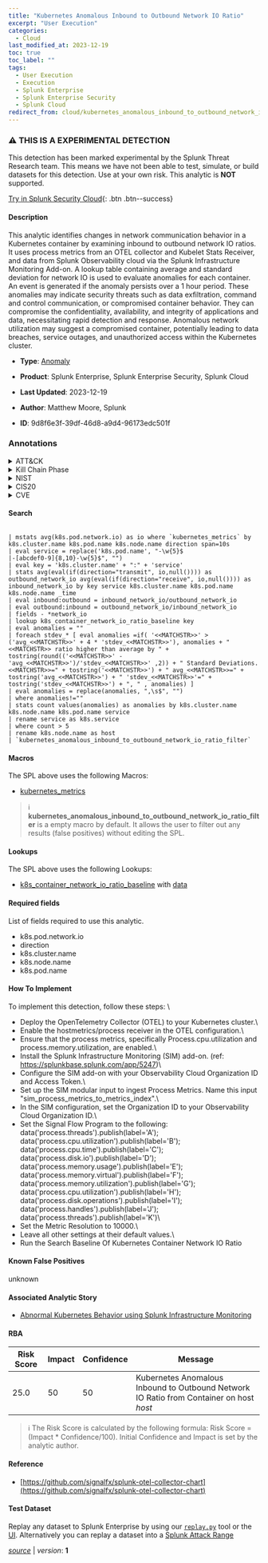 ```yaml
---
title: "Kubernetes Anomalous Inbound to Outbound Network IO Ratio"
excerpt: "User Execution"
categories:
  - Cloud
last_modified_at: 2023-12-19
toc: true
toc_label: ""
tags:
  - User Execution
  - Execution
  - Splunk Enterprise
  - Splunk Enterprise Security
  - Splunk Cloud
redirect_from: cloud/kubernetes_anomalous_inbound_to_outbound_network_io_ratio/
---
```


### :warning: THIS IS A EXPERIMENTAL DETECTION
This detection has been marked experimental by the Splunk Threat Research team. This means we have not been able to test, simulate, or build datasets for this detection. Use at your own risk. This analytic is **NOT** supported.


[Try in Splunk Security Cloud](https://www.splunk.com/en_us/cyber-security.html){: .btn .btn--success}

#### Description

This analytic identifies changes in network communication behavior in a Kubernetes container by examining inbound to outbound network IO ratios. It uses process metrics from an OTEL collector and Kubelet Stats Receiver, and data from Splunk Observability cloud via the Splunk Infrastructure Monitoring Add-on. A lookup table containing average and standard deviation for network IO is used to evaluate anomalies for each container. An event is generated if the anomaly persists over a 1 hour period. These anomalies may indicate security threats such as data exfiltration, command and control communication, or compromised container behavior. They can compromise the confidentiality, availability, and integrity of applications and data, necessitating rapid detection and response. Anomalous network utilization may suggest a compromised container, potentially leading to data breaches, service outages, and unauthorized access within the Kubernetes cluster.

- **Type**: [Anomaly](https://github.com/splunk/security_content/wiki/Detection-Analytic-Types)
- **Product**: Splunk Enterprise, Splunk Enterprise Security, Splunk Cloud

- **Last Updated**: 2023-12-19
- **Author**: Matthew Moore, Splunk
- **ID**: 9d8f6e3f-39df-46d8-a9d4-96173edc501f

### Annotations
<details>
  <summary>ATT&CK</summary>

<div markdown="1">

#### [ATT&CK](https://attack.mitre.org/)

| ID          | Technique   | Tactic         |
| ----------- | ----------- |--------------- |
| [T1204](https://attack.mitre.org/techniques/T1204/) | User Execution | Execution |

</div>
</details>


<details>
  <summary>Kill Chain Phase</summary>

<div markdown="1">

* Installation


</div>
</details>


<details>
  <summary>NIST</summary>

<div markdown="1">

* DE.AE



</div>
</details>

<details>
  <summary>CIS20</summary>

<div markdown="1">

* CIS 13



</div>
</details>

<details>
  <summary>CVE</summary>

<div markdown="1">


</div>
</details>


#### Search

```

| mstats avg(k8s.pod.network.io) as io where `kubernetes_metrics` by k8s.cluster.name k8s.pod.name k8s.node.name direction span=10s 
| eval service = replace('k8s.pod.name', "-\w{5}$
|-[abcdef0-9]{8,10}-\w{5}$", "") 
| eval key = 'k8s.cluster.name' + ":" + 'service' 
| stats avg(eval(if(direction="transmit", io,null()))) as outbound_network_io avg(eval(if(direction="receive", io,null()))) as inbound_network_io by key service k8s.cluster.name k8s.pod.name k8s.node.name _time 
| eval inbound:outbound = inbound_network_io/outbound_network_io 
| eval outbound:inbound = outbound_network_io/inbound_network_io 
| fields - *network_io 
| lookup k8s_container_network_io_ratio_baseline key 
| eval anomalies = "" 
| foreach stdev_* [ eval anomalies =if( '<<MATCHSTR>>' > ('avg_<<MATCHSTR>>' + 4 * 'stdev_<<MATCHSTR>>'), anomalies + "<<MATCHSTR>> ratio higher than average by " + tostring(round(('<<MATCHSTR>>' - 'avg_<<MATCHSTR>>')/'stdev_<<MATCHSTR>>' ,2)) + " Standard Deviations. <<MATCHSTR>>=" + tostring('<<MATCHSTR>>') + " avg_<<MATCHSTR>>=" + tostring('avg_<<MATCHSTR>>') + " 'stdev_<<MATCHSTR>>'=" + tostring('stdev_<<MATCHSTR>>') + ", " , anomalies) ] 
| eval anomalies = replace(anomalies, ",\s$", "") 
| where anomalies!="" 
| stats count values(anomalies) as anomalies by k8s.cluster.name k8s.node.name k8s.pod.name service 
| rename service as k8s.service 
| where count > 5 
| rename k8s.node.name as host 
| `kubernetes_anomalous_inbound_to_outbound_network_io_ratio_filter` 
```

#### Macros
The SPL above uses the following Macros:
* [kubernetes_metrics](https://github.com/splunk/security_content/blob/develop/macros/kubernetes_metrics.yml)

> :information_source:
> **kubernetes_anomalous_inbound_to_outbound_network_io_ratio_filter** is a empty macro by default. It allows the user to filter out any results (false positives) without editing the SPL.

#### Lookups
The SPL above uses the following Lookups:

* [k8s_container_network_io_ratio_baseline](https://github.com/splunk/security_content/blob/develop/lookups/k8s_container_network_io_ratio_baseline.yml) with [data](https://github.com/splunk/security_content/tree/develop/lookups/k8s_container_network_io_ratio_baseline.csv)



#### Required fields
List of fields required to use this analytic.
* k8s.pod.network.io
* direction
* k8s.cluster.name
* k8s.node.name
* k8s.pod.name



#### How To Implement
To implement this detection, follow these steps: \
* Deploy the OpenTelemetry Collector (OTEL) to your Kubernetes cluster.\
* Enable the hostmetrics/process receiver in the OTEL configuration.\
* Ensure that the process metrics, specifically Process.cpu.utilization and process.memory.utilization, are enabled.\
* Install the Splunk Infrastructure Monitoring (SIM) add-on. (ref: https://splunkbase.splunk.com/app/5247)\
* Configure the SIM add-on with your Observability Cloud Organization ID and Access Token.\
* Set up the SIM modular input to ingest Process Metrics. Name this input &#34;sim_process_metrics_to_metrics_index&#34;.\
* In the SIM configuration, set the Organization ID to your Observability Cloud Organization ID.\
* Set the Signal Flow Program to the following: data(&#39;process.threads&#39;).publish(label=&#39;A&#39;); data(&#39;process.cpu.utilization&#39;).publish(label=&#39;B&#39;); data(&#39;process.cpu.time&#39;).publish(label=&#39;C&#39;); data(&#39;process.disk.io&#39;).publish(label=&#39;D&#39;); data(&#39;process.memory.usage&#39;).publish(label=&#39;E&#39;); data(&#39;process.memory.virtual&#39;).publish(label=&#39;F&#39;); data(&#39;process.memory.utilization&#39;).publish(label=&#39;G&#39;); data(&#39;process.cpu.utilization&#39;).publish(label=&#39;H&#39;); data(&#39;process.disk.operations&#39;).publish(label=&#39;I&#39;); data(&#39;process.handles&#39;).publish(label=&#39;J&#39;); data(&#39;process.threads&#39;).publish(label=&#39;K&#39;)\
* Set the Metric Resolution to 10000.\
* Leave all other settings at their default values.\
* Run the Search Baseline Of Kubernetes Container Network IO Ratio 
#### Known False Positives
unknown

#### Associated Analytic Story
* [Abnormal Kubernetes Behavior using Splunk Infrastructure Monitoring](/stories/abnormal_kubernetes_behavior_using_splunk_infrastructure_monitoring)




#### RBA

| Risk Score  | Impact      | Confidence   | Message      |
| ----------- | ----------- |--------------|--------------|
| 25.0 | 50 | 50 | Kubernetes Anomalous Inbound to Outbound Network IO Ratio from Container on host $host$ |


> :information_source:
> The Risk Score is calculated by the following formula: Risk Score = (Impact * Confidence/100). Initial Confidence and Impact is set by the analytic author.


#### Reference

* [https://github.com/signalfx/splunk-otel-collector-chart](https://github.com/signalfx/splunk-otel-collector-chart)



#### Test Dataset
Replay any dataset to Splunk Enterprise by using our [`replay.py`](https://github.com/splunk/attack_data#using-replaypy) tool or the [UI](https://github.com/splunk/attack_data#using-ui).
Alternatively you can replay a dataset into a [Splunk Attack Range](https://github.com/splunk/attack_range#replay-dumps-into-attack-range-splunk-server)




[*source*](https://github.com/splunk/security_content/tree/develop/detections/cloud/kubernetes_anomalous_inbound_to_outbound_network_io_ratio.yml) \| *version*: **1**